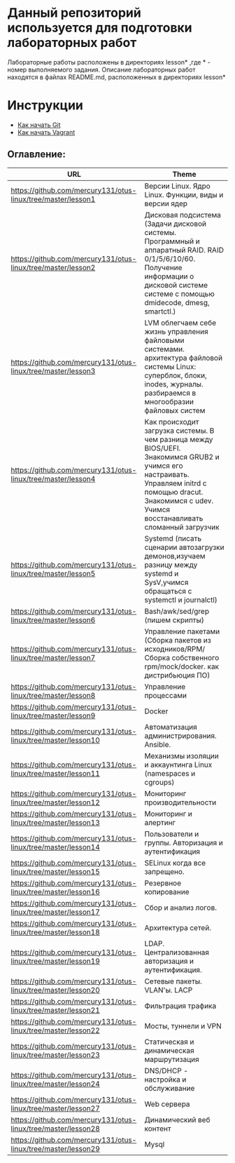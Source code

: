 # Данный репозиторий используется для подготовки лабораторных работ

Лабораторные работы расположены в директориях lesson* ,где * - номер выполняемого задания. 
Описание лабораторных работ находятся в файлах README.md, расположенных в директориях lesson*
# Инструкции

* [Как начать Git](git_quick_start.md)
* [Как начать Vagrant](vagrant_quick_start.md)

## Оглавление:

| URL   														|      Theme      																																																|
|---------------------------------------------------------------|---------------------------------------------------------------------------------------------------------------------------------------------------------------------------------------------------------------|
| https://github.com/mercury131/otus-linux/tree/master/lesson1  | Версии Linux. Ядро Linux. Функции, виды и версии ядер 																																						|
| https://github.com/mercury131/otus-linux/tree/master/lesson2  | Дисковая подсистема (Задачи дисковой системы. Программный и аппаратный RAID. RAID 0/1/5/6/10/60. Получение информации о дисковой системе системе с помощью dmidecode, dmesg, smartctl.) 						|
| https://github.com/mercury131/otus-linux/tree/master/lesson3  | LVM  облегчаем себе жизнь управления файловыми системами. архитектура файловой системы Linux: суперблок, блоки, inodes, журналы. разбираемся в многообразии файловых систем 									| 
| https://github.com/mercury131/otus-linux/tree/master/lesson4  | Как происходит загрузка системы. В чем разница между BIOS/UEFI. Знакомимся GRUB2 и учимся его настраивать. Управляем initrd с помощью dracut. Знакомимся с udev. Учимся восстанавливать сломанный загрузчик 	|
| https://github.com/mercury131/otus-linux/tree/master/lesson5  | Systemd (писать сценарии автозагрузки демонов,изучаем разницу между systemd и SysV,учимся обращаться с systemctl и journalctl) 																				|
| https://github.com/mercury131/otus-linux/tree/master/lesson6  | Bash/awk/sed/grep (пишем скрипты) 																																											|
| https://github.com/mercury131/otus-linux/tree/master/lesson7  | Управление пакетами (Сборка пакетов из исходников/RPM/Сборка собственного rpm/mock/docker. как дистрибьюция ПО) 																								|
| https://github.com/mercury131/otus-linux/tree/master/lesson8  | Управление процессами 																																														|
| https://github.com/mercury131/otus-linux/tree/master/lesson9  | Docker 																																																		|
| https://github.com/mercury131/otus-linux/tree/master/lesson10 | Автоматизация администрирования. Ansible. 																																									|
| https://github.com/mercury131/otus-linux/tree/master/lesson11 | Механизмы изоляции и аккаунтинга Linux (namespaces и cgroups) 																																				|
| https://github.com/mercury131/otus-linux/tree/master/lesson12 | Мониторинг производительности 																																												| 
| https://github.com/mercury131/otus-linux/tree/master/lesson13 | Мониторинг и алертинг  																																														|
| https://github.com/mercury131/otus-linux/tree/master/lesson14 | Пользователи и группы. Авторизация и аутентификация  																																							|
| https://github.com/mercury131/otus-linux/tree/master/lesson15 | SELinux  когда все запрещено. 																																												|
| https://github.com/mercury131/otus-linux/tree/master/lesson16 | Резервное копирование 																																														|
| https://github.com/mercury131/otus-linux/tree/master/lesson17 | Сбор и анализ логов.  																																														|
| https://github.com/mercury131/otus-linux/tree/master/lesson18 | Архитектура сетей.  																																															|
| https://github.com/mercury131/otus-linux/tree/master/lesson19 | LDAP. Централизованная авторизация и аутентификация.  																																						|
| https://github.com/mercury131/otus-linux/tree/master/lesson20 | Сетевые пакеты. VLAN'ы. LACP
| https://github.com/mercury131/otus-linux/tree/master/lesson21 | Фильтрация трафика
| https://github.com/mercury131/otus-linux/tree/master/lesson22 | Мосты, туннели и VPN
| https://github.com/mercury131/otus-linux/tree/master/lesson23 | Статическая и динамическая маршрутизация
| https://github.com/mercury131/otus-linux/tree/master/lesson24 | DNS/DHCP - настройка и обслуживание
| https://github.com/mercury131/otus-linux/tree/master/lesson27 | Web сервера
| https://github.com/mercury131/otus-linux/tree/master/lesson28 | Динамический веб контент
| https://github.com/mercury131/otus-linux/tree/master/lesson29 | Mysql
